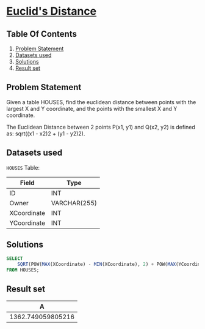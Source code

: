 # [Euclid's Distance](https://www.interviewbit.com/problems/euclid-s-distance/)

## Table Of Contents
1. [Problem Statement](#problem-statement)
2. [Datasets used](#datasets-used)
3. [Solutions](#solutions)
4. [Result set](#result-set)

## Problem Statement

Given a table HOUSES, find the euclidean distance between points with the largest X and Y coordinate, and the points with the smallest X and Y coordinate.

The Euclidean Distance between 2 points P(x1, y1) and Q(x2, y2) is defined as: sqrt((x1 - x2)2 + (y1 - y2)2).

## Datasets used

```HOUSES``` Table:

| Field       | Type         |
| ----------- | ------------ |
| ID          | INT          |
| Owner       | VARCHAR(255) |
| XCoordinate | INT          |
| YCoordinate | INT          |

## Solutions

```sql
SELECT
    SQRT(POW(MAX(XCoordinate) - MIN(XCoordinate), 2) + POW(MAX(YCoordinate) - MIN(YCoordinate), 2)) AS A
FROM HOUSES;
```

## Result set

| **A**             |
| ----------------- |
| 1362.749059805216 |